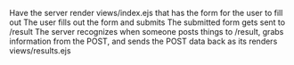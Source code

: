 Have the server render views/index.ejs that has the form for the user to fill out
The user fills out the form and submits
The submitted form gets sent to /result
The server recognizes when someone posts things to /result, grabs information from the POST, and sends the POST data back as its renders views/results.ejs